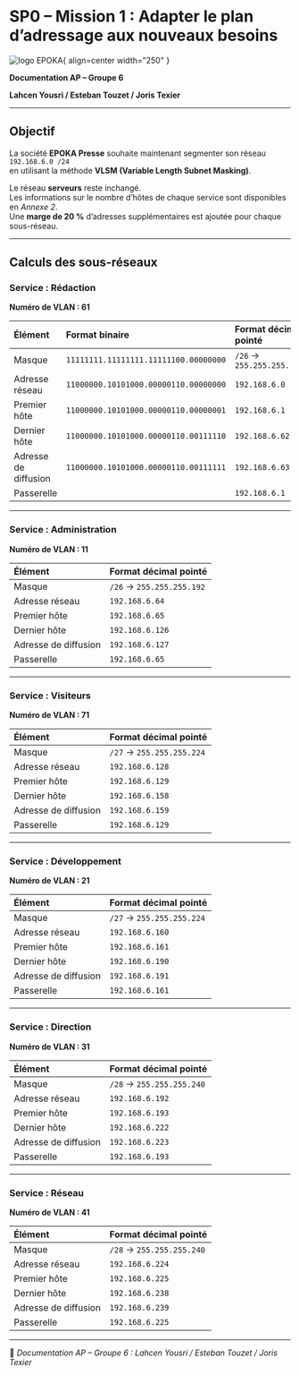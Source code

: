 # SP0 – Mission 1 : Adapter le plan d’adressage aux nouveaux besoins
![logo EPOKA](../../../../media/logo.png){ align=center width="250" }

**Documentation AP – Groupe 6**  

**Lahcen Yousri / Esteban Touzet / Joris Texier**

---

## Objectif

La société **EPOKA Presse** souhaite maintenant segmenter son réseau `192.168.6.0 /24`  
en utilisant la méthode **VLSM (Variable Length Subnet Masking)**.  

Le réseau **serveurs** reste inchangé.  
Les informations sur le nombre d’hôtes de chaque service sont disponibles en *Annexe 2*.  
Une **marge de 20 %** d’adresses supplémentaires est ajoutée pour chaque sous-réseau.  

---

## Calculs des sous-réseaux

### Service : Rédaction  
**Numéro de VLAN : 61**

| Élément | Format binaire | Format décimal pointé |
|:--|:--|:--|
| Masque | `11111111.11111111.11111100.00000000` | `/26` → `255.255.255.192` |
| Adresse réseau | `11000000.10101000.00000110.00000000` | `192.168.6.0` |
| Premier hôte | `11000000.10101000.00000110.00000001` | `192.168.6.1` |
| Dernier hôte | `11000000.10101000.00000110.00111110` | `192.168.6.62` |
| Adresse de diffusion | `11000000.10101000.00000110.00111111` | `192.168.6.63` |
| Passerelle |  | `192.168.6.1` |

---

### Service : Administration  
**Numéro de VLAN : 11**

| Élément | Format décimal pointé |
|:--|:--|
| Masque | `/26` → `255.255.255.192` |
| Adresse réseau | `192.168.6.64` |
| Premier hôte | `192.168.6.65` |
| Dernier hôte | `192.168.6.126` |
| Adresse de diffusion | `192.168.6.127` |
| Passerelle | `192.168.6.65` |

---

### Service : Visiteurs  
**Numéro de VLAN : 71**

| Élément | Format décimal pointé |
|:--|:--|
| Masque | `/27` → `255.255.255.224` |
| Adresse réseau | `192.168.6.128` |
| Premier hôte | `192.168.6.129` |
| Dernier hôte | `192.168.6.158` |
| Adresse de diffusion | `192.168.6.159` |
| Passerelle | `192.168.6.129` |

---

### Service : Développement  
**Numéro de VLAN : 21**

| Élément | Format décimal pointé |
|:--|:--|
| Masque | `/27` → `255.255.255.224` |
| Adresse réseau | `192.168.6.160` |
| Premier hôte | `192.168.6.161` |
| Dernier hôte | `192.168.6.190` |
| Adresse de diffusion | `192.168.6.191` |
| Passerelle | `192.168.6.161` |

---

### Service : Direction  
**Numéro de VLAN : 31**

| Élément | Format décimal pointé |
|:--|:--|
| Masque | `/28` → `255.255.255.240` |
| Adresse réseau | `192.168.6.192` |
| Premier hôte | `192.168.6.193` |
| Dernier hôte | `192.168.6.222` |
| Adresse de diffusion | `192.168.6.223` |
| Passerelle | `192.168.6.193` |

---

### Service : Réseau  
**Numéro de VLAN : 41**

| Élément | Format décimal pointé |
|:--|:--|
| Masque | `/28` → `255.255.255.240` |
| Adresse réseau | `192.168.6.224` |
| Premier hôte | `192.168.6.225` |
| Dernier hôte | `192.168.6.238` |
| Adresse de diffusion | `192.168.6.239` |
| Passerelle | `192.168.6.225` |

---

📘 *Documentation AP – Groupe 6 : Lahcen Yousri / Esteban Touzet / Joris Texier*

